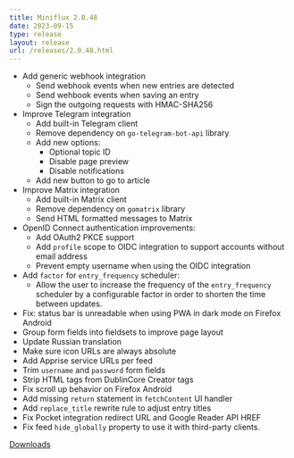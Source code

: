 ```yaml
---
title: Miniflux 2.0.48
date: 2023-09-15
type: release
layout: release
url: /releases/2.0.48.html
---
```


* Add generic webhook integration
    * Send webhook events when new entries are detected
    * Send wehbook events when saving an entry
    * Sign the outgoing requests with HMAC-SHA256
* Improve Telegram integration
    * Add built-in Telegram client
    * Remove dependency on `go-telegram-bot-api` library
    * Add new options:
        * Optional topic ID
        * Disable page preview
        * Disable notifications
    * Add new button to go to article
* Improve Matrix integration
    * Add built-in Matrix client
    * Remove dependency on `gomatrix` library
    * Send HTML formatted messages to Matrix
* OpenID Connect authentication improvements:
    * Add OAuth2 PKCE support
    * Add `profile` scope to OIDC integration to support accounts without email address
    * Prevent empty username when using the OIDC integration
* Add `factor` for `entry_frequency` scheduler:
    * Allow the user to increase the frequency of the `entry_frequency`
    scheduler by a configurable factor in order to shorten the time between
    updates.
* Fix: status bar is unreadable when using PWA in dark mode on Firefox Android
* Group form fields into fieldsets to improve page layout
* Update Russian translation
* Make sure icon URLs are always absolute
* Add Apprise service URLs per feed
* Trim `username` and `password` form fields
* Strip HTML tags from DublinCore Creator tags
* Fix scroll up behavior on Firefox Android
* Add missing `return` statement in `fetchContent` UI handler
* Add `replace_title` rewrite rule to adjust entry titles
* Fix Pocket integration redirect URL and Google Reader API HREF
* Fix feed `hide_globally` property to use it with third-party clients.

[Downloads](https://github.com/miniflux/v2/releases/tag/2.0.48)
